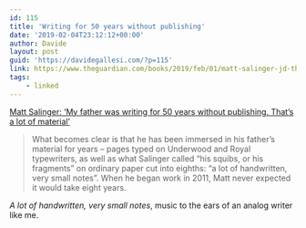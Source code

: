 ```yaml
---
id: 115
title: 'Writing for 50 years without publishing'
date: '2019-02-04T23:12:12+00:00'
author: Davide
layout: post
guid: 'https://davidegallesi.com/?p=115'
link: https://www.theguardian.com/books/2019/feb/01/matt-salinger-jd-the-catcher-in-the-rye
tags:
    - linked
---
```


[Matt Salinger: ‘My father was writing for 50 years without publishing. That’s a lot of material’](https://www.theguardian.com/books/2019/feb/01/matt-salinger-jd-the-catcher-in-the-rye)

> What becomes clear is that he has been immersed in his father’s material for years – pages typed on Underwood and Royal typewriters, as well as what Salinger called “his squibs, or his fragments” on ordinary paper cut into eighths: “a lot of handwritten, very small notes”. When he began work in 2011, Matt never expected it would take eight years.

*A lot of handwritten, very small notes*, music to the ears of an analog writer like me.